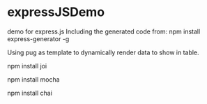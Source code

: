 # expressJSDemo
demo for express.js
Including the generated code from:
npm install express-generator -g

Using pug as template to dynamically render data to show in table.

npm install joi

npm install mocha

npm install chai